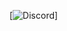 

[![Discord](https://img.shields.io/badge/%3CDiscord%3E%20-%237289DA.svg?&style=for-the-badge&logo=discord&logoColor=white)]
